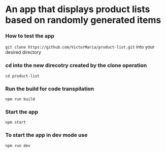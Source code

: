 # An app that displays product lists based on randomly generated items

### How to test the app
```git clone https://github.com/VictorMaria/product-list.git``` into your desired directory

### cd into the new direcotry created by the clone operation
```cd product-list```

### Run the build for code transpilation
```npm run build```

### Start the app
```npm start```

### To start the app in dev mode use
```npm run dev```


